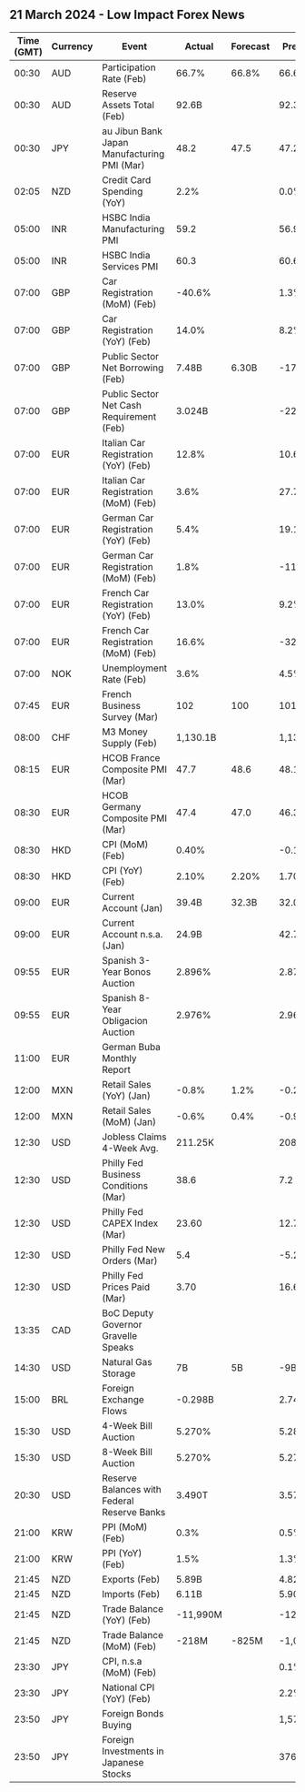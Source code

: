 ## 21 March 2024 - Low Impact Forex News

| Time (GMT) | Currency | Event | Actual | Forecast | Previous |
|------|----------|-------|--------|----------|----------|
| 00:30 | AUD | Participation Rate (Feb) | 66.7% | 66.8% | 66.6% |
| 00:30 | AUD | Reserve Assets Total (Feb) | 92.6B |  | 92.3B |
| 00:30 | JPY | au Jibun Bank Japan Manufacturing PMI (Mar) | 48.2 | 47.5 | 47.2 |
| 02:05 | NZD | Credit Card Spending (YoY) | 2.2% |  | 0.0% |
| 05:00 | INR | HSBC India Manufacturing PMI | 59.2 |  | 56.9 |
| 05:00 | INR | HSBC India Services PMI | 60.3 |  | 60.6 |
| 07:00 | GBP | Car Registration (MoM) (Feb) | -40.6% |  | 1.3% |
| 07:00 | GBP | Car Registration (YoY) (Feb) | 14.0% |  | 8.2% |
| 07:00 | GBP | Public Sector Net Borrowing (Feb) | 7.48B | 6.30B | -17.04B |
| 07:00 | GBP | Public Sector Net Cash Requirement (Feb) | 3.024B |  | -22.482B |
| 07:00 | EUR | Italian Car Registration (YoY) (Feb) | 12.8% |  | 10.6% |
| 07:00 | EUR | Italian Car Registration (MoM) (Feb) | 3.6% |  | 27.7% |
| 07:00 | EUR | German Car Registration (YoY) (Feb) | 5.4% |  | 19.1% |
| 07:00 | EUR | German Car Registration (MoM) (Feb) | 1.8% |  | -11.7% |
| 07:00 | EUR | French Car Registration (YoY) (Feb) | 13.0% |  | 9.2% |
| 07:00 | EUR | French Car Registration (MoM) (Feb) | 16.6% |  | -32.4% |
| 07:00 | NOK | Unemployment Rate (Feb) | 3.6% |  | 4.5% |
| 07:45 | EUR | French Business Survey (Mar) | 102 | 100 | 101 |
| 08:00 | CHF | M3 Money Supply (Feb) | 1,130.1B |  | 1,134.7B |
| 08:15 | EUR | HCOB France Composite PMI (Mar) | 47.7 | 48.6 | 48.1 |
| 08:30 | EUR | HCOB Germany Composite PMI (Mar) | 47.4 | 47.0 | 46.3 |
| 08:30 | HKD | CPI (MoM) (Feb) | 0.40% |  | -0.10% |
| 08:30 | HKD | CPI (YoY) (Feb) | 2.10% | 2.20% | 1.70% |
| 09:00 | EUR | Current Account (Jan) | 39.4B | 32.3B | 32.0B |
| 09:00 | EUR | Current Account n.s.a. (Jan) | 24.9B |  | 42.7B |
| 09:55 | EUR | Spanish 3-Year Bonos Auction | 2.896% |  | 2.875% |
| 09:55 | EUR | Spanish 8-Year Obligacion Auction | 2.976% |  | 2.965% |
| 11:00 | EUR | German Buba Monthly Report |  |  |  |
| 12:00 | MXN | Retail Sales (YoY) (Jan) | -0.8% | 1.2% | -0.2% |
| 12:00 | MXN | Retail Sales (MoM) (Jan) | -0.6% | 0.4% | -0.9% |
| 12:30 | USD | Jobless Claims 4-Week Avg. | 211.25K |  | 208.75K |
| 12:30 | USD | Philly Fed Business Conditions (Mar) | 38.6 |  | 7.2 |
| 12:30 | USD | Philly Fed CAPEX Index (Mar) | 23.60 |  | 12.70 |
| 12:30 | USD | Philly Fed New Orders (Mar) | 5.4 |  | -5.2 |
| 12:30 | USD | Philly Fed Prices Paid (Mar) | 3.70 |  | 16.60 |
| 13:35 | CAD | BoC Deputy Governor Gravelle Speaks |  |  |  |
| 14:30 | USD | Natural Gas Storage | 7B | 5B | -9B |
| 15:00 | BRL | Foreign Exchange Flows | -0.298B |  | 2.747B |
| 15:30 | USD | 4-Week Bill Auction | 5.270% |  | 5.280% |
| 15:30 | USD | 8-Week Bill Auction | 5.270% |  | 5.275% |
| 20:30 | USD | Reserve Balances with Federal Reserve Banks | 3.490T |  | 3.573T |
| 21:00 | KRW | PPI (MoM) (Feb) | 0.3% |  | 0.5% |
| 21:00 | KRW | PPI (YoY) (Feb) | 1.5% |  | 1.3% |
| 21:45 | NZD | Exports (Feb) | 5.89B |  | 4.82B |
| 21:45 | NZD | Imports (Feb) | 6.11B |  | 5.90B |
| 21:45 | NZD | Trade Balance (YoY) (Feb) | -11,990M |  | -12,620M |
| 21:45 | NZD | Trade Balance (MoM) (Feb) | -218M | -825M | -1,089M |
| 23:30 | JPY | CPI, n.s.a (MoM) (Feb) |  |  | 0.1% |
| 23:30 | JPY | National CPI (YoY) (Feb) |  |  | 2.2% |
| 23:50 | JPY | Foreign Bonds Buying |  |  | 1,579.6B |
| 23:50 | JPY | Foreign Investments in Japanese Stocks |  |  | 376.6B |
